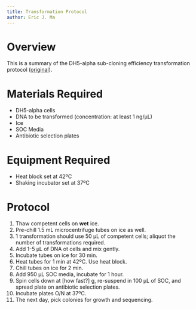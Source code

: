 ```yaml
---
title: Transformation Protocol
author: Eric J. Ma
---
```


# Overview

This is a summary of the DH5-alpha sub-cloning efficiency transformation protocol ([original](./dh5-alpha-subclone.pdf)).

# Materials Required

- DH5-alpha cells
- DNA to be transformed (concentration: at least 1 ng/µL)
- Ice
- SOC Media
- Antibiotic selection plates

# Equipment Required

- Heat block set at 42ºC
- Shaking incubator set at 37ºC

# Protocol

1. Thaw competent cells on **wet** ice.
1. Pre-chill 1.5 mL microcentrifuge tubes on ice as well.
1. 1 transformation should use 50 µL of competent cells; aliquot the number of transformations required.
1. Add 1-5 µL of DNA ot cells and mix gently.
1. Incubate tubes on ice for 30 min.
1. Heat tubes for 1 min at 42ºC. Use heat block.
1. Chill tubes on ice for 2 min.
1. Add 950 µL SOC media, incubate for 1 hour.
1. Spin cells down at [how fast?] g, re-suspend in 100 µL of SOC, and spread plate on antibiotic selection plates.
1. Incubate plates O/N at 37ºC.
1. The next day, pick colonies for growth and sequencing.
